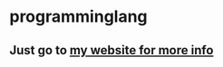 # programminglang
## Just go to [my website for more info](https://sites.google.com/view/binlang/technical-info/function-handling)
